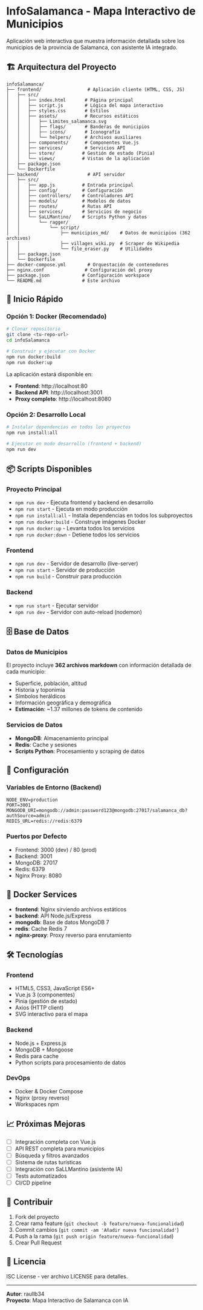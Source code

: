 # InfoSalamanca - Mapa Interactivo de Municipios

Aplicación web interactiva que muestra información detallada sobre los municipios de la provincia de Salamanca, con asistente IA integrado.

## 🏗️ Arquitectura del Proyecto

```
infoSalamanca/
├── frontend/                 # Aplicación cliente (HTML, CSS, JS)
│   ├── src/
│   │   ├── index.html       # Página principal
│   │   ├── script.js        # Lógica del mapa interactivo
│   │   ├── styles.css       # Estilos
│   │   ├── assets/          # Recursos estáticos
│   │   │   ├── Limites_salamanca.svg
│   │   │   ├── flags/       # Banderas de municipios
│   │   │   ├── icons/       # Iconografía
│   │   │   └── helpers/     # Archivos auxiliares
│   │   ├── components/      # Componentes Vue.js
│   │   ├── services/        # Servicios API
│   │   ├── store/          # Gestión de estado (Pinia)
│   │   └── views/          # Vistas de la aplicación
│   ├── package.json
│   └── Dockerfile
├── backend/                  # API servidor
│   ├── src/
│   │   ├── app.js          # Entrada principal
│   │   ├── config/         # Configuración
│   │   ├── controllers/    # Controladores API
│   │   ├── models/         # Modelos de datos
│   │   ├── routes/         # Rutas API
│   │   ├── services/       # Servicios de negocio
│   │   └── SaLLMantino/    # Scripts Python y datos
│   │       └── ragger/
│   │           └── script/
│   │               ├── municipios_md/    # Datos de municipios (362 archivos)
│   │               ├── villages_wiki.py  # Scraper de Wikipedia
│   │               └── file_eraser.py    # Utilidades
│   ├── package.json
│   └── Dockerfile
├── docker-compose.yml        # Orquestación de contenedores
├── nginx.conf               # Configuración del proxy
├── package.json            # Configuración workspace
└── README.md               # Este archivo
```

## 🚀 Inicio Rápido

### Opción 1: Docker (Recomendado)

```bash
# Clonar repositorio
git clone <tu-repo-url>
cd infoSalamanca

# Construir y ejecutar con Docker
npm run docker:build
npm run docker:up
```

La aplicación estará disponible en:
- **Frontend**: http://localhost:80
- **Backend API**: http://localhost:3001
- **Proxy completo**: http://localhost:8080

### Opción 2: Desarrollo Local

```bash
# Instalar dependencias en todos los proyectos
npm run install:all

# Ejecutar en modo desarrollo (frontend + backend)
npm run dev
```

## 📦 Scripts Disponibles

### Proyecto Principal
- `npm run dev` - Ejecuta frontend y backend en desarrollo
- `npm run start` - Ejecuta en modo producción
- `npm run install:all` - Instala dependencias en todos los subproyectos
- `npm run docker:build` - Construye imágenes Docker
- `npm run docker:up` - Levanta todos los servicios
- `npm run docker:down` - Detiene todos los servicios

### Frontend
- `npm run dev` - Servidor de desarrollo (live-server)
- `npm run start` - Servidor de producción
- `npm run build` - Construir para producción

### Backend
- `npm run start` - Ejecutar servidor
- `npm run dev` - Servidor con auto-reload (nodemon)

## 🗄️ Base de Datos

### Datos de Municipios
El proyecto incluye **362 archivos markdown** con información detallada de cada municipio:
- Superficie, población, altitud
- Historia y toponimia
- Símbolos heráldicos
- Información geográfica y demográfica
- **Estimación**: ~1.37 millones de tokens de contenido

### Servicios de Datos
- **MongoDB**: Almacenamiento principal
- **Redis**: Cache y sesiones
- **Scripts Python**: Procesamiento y scraping de datos

## 🔧 Configuración

### Variables de Entorno (Backend)
```env
NODE_ENV=production
PORT=3001
MONGODB_URI=mongodb://admin:password123@mongodb:27017/salamanca_db?authSource=admin
REDIS_URL=redis://redis:6379
```

### Puertos por Defecto
- Frontend: 3000 (dev) / 80 (prod)
- Backend: 3001
- MongoDB: 27017
- Redis: 6379
- Nginx Proxy: 8080

## 🐳 Docker Services

- **frontend**: Nginx sirviendo archivos estáticos
- **backend**: API Node.js/Express
- **mongodb**: Base de datos MongoDB 7
- **redis**: Cache Redis 7
- **nginx-proxy**: Proxy reverso para enrutamiento

## 🛠️ Tecnologías

### Frontend
- HTML5, CSS3, JavaScript ES6+
- Vue.js 3 (componentes)
- Pinia (gestión de estado)
- Axios (HTTP client)
- SVG interactivo para el mapa

### Backend
- Node.js + Express.js
- MongoDB + Mongoose
- Redis para cache
- Python scripts para procesamiento de datos

### DevOps
- Docker & Docker Compose
- Nginx (proxy reverso)
- Workspaces npm

## 📈 Próximas Mejoras

- [ ] Integración completa con Vue.js
- [ ] API REST completa para municipios
- [ ] Búsqueda y filtros avanzados
- [ ] Sistema de rutas turísticas
- [ ] Integración con SaLLMantino (asistente IA)
- [ ] Tests automatizados
- [ ] CI/CD pipeline

## 🤝 Contribuir

1. Fork del proyecto
2. Crear rama feature (`git checkout -b feature/nueva-funcionalidad`)
3. Commit cambios (`git commit -am 'Añadir nueva funcionalidad'`)
4. Push a la rama (`git push origin feature/nueva-funcionalidad`)
5. Crear Pull Request

## 📄 Licencia

ISC License - ver archivo LICENSE para detalles.

---

**Autor**: raullb34  
**Proyecto**: Mapa Interactivo de Salamanca con IA
